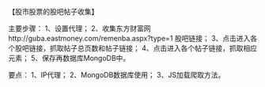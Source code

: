 【股市股票的股吧帖子收集】

主要步骤：
1、设置代理；
2、收集东方财富网http://guba.eastmoney.com/remenba.aspx?type=1 股吧链接；
3、点击进入各个股吧链接，抓取帖子总页数和帖子链接；
4、点击进入各个帖子链接，抓取相应元素；
5、保存再数据库MongoDB中。

要点：
1、IP代理；
2、MongoDB数据库使用；
3、JS加载爬取方法。
